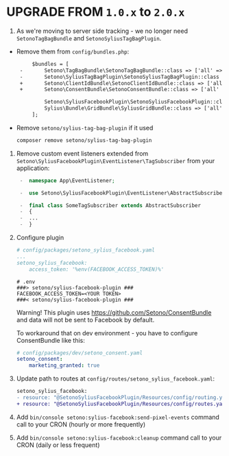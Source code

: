 # UPGRADE FROM `1.0.x` to `2.0.x`

1. As we're moving to server side tracking - we no longer need `SetonoTagBagBundle` 
   and `SetonoSyliusTagBagPlugin`. 
   
- Remove them from `config/bundles.php`:

    ```diff
         $bundles = [
     -       Setono\TagBagBundle\SetonoTagBagBundle::class => ['all' => true],
     -       Setono\SyliusTagBagPlugin\SetonoSyliusTagBagPlugin::class => ['all' => true],
     +       Setono\ClientIdBundle\SetonoClientIdBundle::class => ['all' => true],
     +       Setono\ConsentBundle\SetonoConsentBundle::class => ['all' => true],

             Setono\SyliusFacebookPlugin\SetonoSyliusFacebookPlugin::class => ['all' => true],
             Sylius\Bundle\GridBundle\SyliusGridBundle::class => ['all' => true],
         ];
    ```
   
- Remove `setono/sylius-tag-bag-plugin` if it used
    
    ```bash
    composer remove setono/sylius-tag-bag-plugin
    ```

1. Remove custom event listeners extended from `Setono\SyliusFacebookPlugin\EventListener\TagSubscriber`
   from your application:

    ```php
     -  namespace App\EventListener;
   
     -  use Setono\SyliusFacebookPlugin\EventListener\AbstractSubscriber;
    
     -  final class SomeTagSubscriber extends AbstractSubscriber
     -  {
     -  ...
     -  }
    ```
1. Configure plugin

    ```yaml
    # config/packages/setono_sylius_facebook.yaml
    ...
    setono_sylius_facebook:
        access_token: '%env(FACEBOOK_ACCESS_TOKEN)%'
    ```
    
    ```dotenv
    # .env
    ###> setono/sylius-facebook-plugin ###
    FACEBOOK_ACCESS_TOKEN=<YOUR TOKEN>
    ###< setono/sylius-facebook-plugin ###
    ```

    Warning! This plugin uses
    https://github.com/Setono/ConsentBundle
    and data will not be sent to Facebook by default.
   
    To workaround that on dev environment - you have to configure ConsentBundle like this:

    ```yaml
    # config/packages/dev/setono_consent.yaml
    setono_consent:
        marketing_granted: true
    ```

1. Update path to routes at `config/routes/setono_sylius_facebook.yaml`:

    ```diff
    setono_sylius_facebook:
    - resource: "@SetonoSyliusFacebookPlugin/Resources/config/routing.yaml"
    + resource: "@SetonoSyliusFacebookPlugin/Resources/config/routes.yaml"
    ```
   
1. Add `bin/console setono:sylius-facebook:send-pixel-events`
   command call to your CRON (hourly or more frequently)

1. Add `bin/console setono:sylius-facebook:cleanup`
   command call to your CRON (daily or less frequent)
